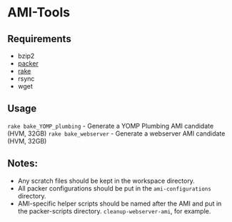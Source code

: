 # AMI-Tools

## Requirements
- bzip2
- [packer](https://www.packer.io/)
- [rake](https://rubygems.org/gems/rake)
- rsync
- wget

## Usage

`rake bake_YOMP_plumbing` - Generate a YOMP Plumbing AMI candidate (HVM, 32GB)
`rake bake_webserver` - Generate a webserver AMI candidate (HVM, 32GB)

## Notes:

* Any scratch files should be kept in the workspace directory.
* All packer configurations should be put in the `ami-configurations` directory.
* AMI-specific helper scripts should be named after the AMI and put in the packer-scripts directory. `cleanup-webserver-ami`, for example.
